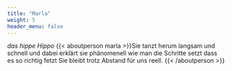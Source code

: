 ```yaml
---
title: "Marla"
weight: 5
header_menu: false
---
```


*das hippe Hippo*
{{< aboutperson marla >}}Sie tanzt herum langsam und schnell
und dabei erklärt sie phänomenell
wie man die Schritte setzt
dass es so richtig fetzt
Sie bleibt trotz Abstand für uns reell.
{{< /aboutperson >}}
